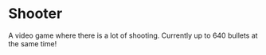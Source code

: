 # Shooter

A video game where there is a lot of shooting. Currently up to 640 bullets at the same time!